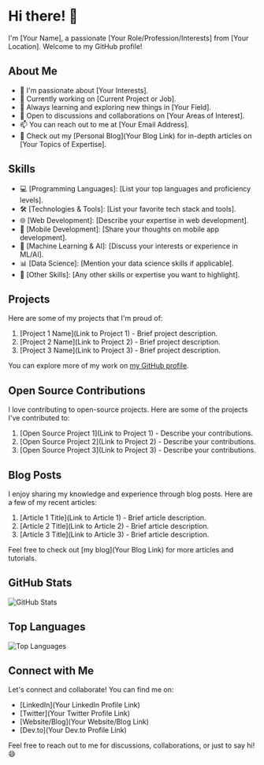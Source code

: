 # Hi there! 👋

I'm [Your Name], a passionate [Your Role/Profession/Interests] from [Your Location]. Welcome to my GitHub profile!

## About Me

- 🌟 I'm passionate about [Your Interests].
- 🔭 Currently working on [Current Project or Job].
- 🌱 Always learning and exploring new things in [Your Field].
- 💬 Open to discussions and collaborations on [Your Areas of Interest].
- 📫 You can reach out to me at [Your Email Address].
- 📝 Check out my [Personal Blog](Your Blog Link) for in-depth articles on [Your Topics of Expertise].

## Skills

- 💻 [Programming Languages]: [List your top languages and proficiency levels].
- 🛠️ [Technologies & Tools]: [List your favorite tech stack and tools].
- 🌐 [Web Development]: [Describe your expertise in web development].
- 📱 [Mobile Development]: [Share your thoughts on mobile app development].
- 🤖 [Machine Learning & AI]: [Discuss your interests or experience in ML/AI].
- 📊 [Data Science]: [Mention your data science skills if applicable].
- 🚀 [Other Skills]: [Any other skills or expertise you want to highlight].

## Projects

Here are some of my projects that I'm proud of:

1. [Project 1 Name](Link to Project 1) - Brief project description.
2. [Project 2 Name](Link to Project 2) - Brief project description.
3. [Project 3 Name](Link to Project 3) - Brief project description.

You can explore more of my work on [my GitHub profile](https://github.com/YourUsername).

## Open Source Contributions

I love contributing to open-source projects. Here are some of the projects I've contributed to:

1. [Open Source Project 1](Link to Project 1) - Describe your contributions.
2. [Open Source Project 2](Link to Project 2) - Describe your contributions.
3. [Open Source Project 3](Link to Project 3) - Describe your contributions.

## Blog Posts

I enjoy sharing my knowledge and experience through blog posts. Here are a few of my recent articles:

1. [Article 1 Title](Link to Article 1) - Brief article description.
2. [Article 2 Title](Link to Article 2) - Brief article description.
3. [Article 3 Title](Link to Article 3) - Brief article description.

Feel free to check out [my blog](Your Blog Link) for more articles and tutorials.

## GitHub Stats

![GitHub Stats](https://github-readme-stats.vercel.app/api?username=YourUsername&show_icons=true&count_private=true)

## Top Languages

![Top Languages](https://github-readme-stats.vercel.app/api/top-langs/?username=YourUsername)

## Connect with Me

Let's connect and collaborate! You can find me on:

- [LinkedIn](Your LinkedIn Profile Link)
- [Twitter](Your Twitter Profile Link)
- [Website/Blog](Your Website/Blog Link)
- [Dev.to](Your Dev.to Profile Link)

Feel free to reach out to me for discussions, collaborations, or just to say hi! 😄
